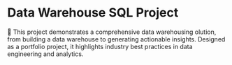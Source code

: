 # Data Warehouse SQL Project
 
🚀 This project demonstrates a comprehensive data warehousing olution, from building a data warehouse to generating actionable insights. Designed as a portfolio project, it highlights industry best practices in data engineering and analytics.
